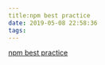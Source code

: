 ```yaml
---
title:npm best practice
date: 2019-05-08 22:58:36
tags:
---
```


[npm best practice](https://snyk.io/blog/ten-npm-security-best-practices/)
